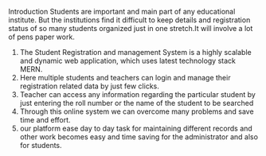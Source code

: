 Introduction 
Students are important and main part of any educational institute. But the institutions find it difficult to keep details and registration status of so many students organized just in one stretch.It will involve a lot of pens paper work.
1. The Student Registration and management System is a highly scalable and dynamic web application, which uses latest technology stack MERN.
2. Here multiple students and teachers can login and manage their registration related data by just few clicks.
3. Teacher can access any information regarding the particular student by just entering the roll number or the name of the student to be searched
4. Through this online system we can overcome many problems and save time and effort. 
5. our platform  ease day to day task for maintaining different records and other work becomes easy and time saving for the administrator and also for students.
